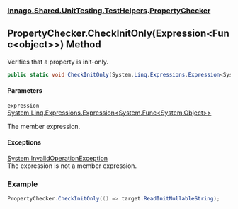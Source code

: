 ### [Innago\.Shared\.UnitTesting\.TestHelpers](../index.md 'Innago\.Shared\.UnitTesting\.TestHelpers').[PropertyChecker](index.md 'Innago\.Shared\.UnitTesting\.TestHelpers\.PropertyChecker')

## PropertyChecker\.CheckInitOnly\(Expression\<Func\<object\>\>\) Method

Verifies that a property is init\-only\.

```csharp
public static void CheckInitOnly(System.Linq.Expressions.Expression<System.Func<object?>> expression);
```
#### Parameters

<a name='Innago.Shared.UnitTesting.TestHelpers.PropertyChecker.CheckInitOnly(System.Linq.Expressions.Expression_System.Func_object__).expression'></a>

`expression` [System\.Linq\.Expressions\.Expression&lt;](https://learn.microsoft.com/en-us/dotnet/api/system.linq.expressions.expression-1 'System\.Linq\.Expressions\.Expression\`1')[System\.Func&lt;](https://learn.microsoft.com/en-us/dotnet/api/system.func-1 'System\.Func\`1')[System\.Object](https://learn.microsoft.com/en-us/dotnet/api/system.object 'System\.Object')[&gt;](https://learn.microsoft.com/en-us/dotnet/api/system.func-1 'System\.Func\`1')[&gt;](https://learn.microsoft.com/en-us/dotnet/api/system.linq.expressions.expression-1 'System\.Linq\.Expressions\.Expression\`1')

The member expression\.

#### Exceptions

[System\.InvalidOperationException](https://learn.microsoft.com/en-us/dotnet/api/system.invalidoperationexception 'System\.InvalidOperationException')  
The expression is not a member expression\.

### Example

```csharp
PropertyChecker.CheckInitOnly(() => target.ReadInitNullableString);
```